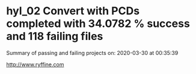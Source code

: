 # hyl_02 Convert with PCDs completed with 34.0782 % success and 118 failing files

Summary of passing and failing projects on: 2020-03-30 at 00:35:39

http://www.ryffine.com
